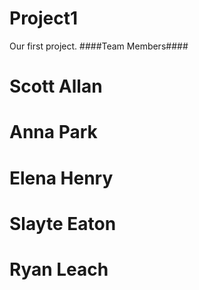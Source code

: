 # Project1
Our first project. 
####Team Members####
  # Scott Allan
  # Anna Park
  # Elena Henry
  # Slayte Eaton
  # Ryan Leach
